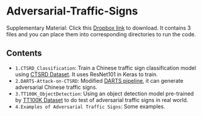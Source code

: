 # Adversarial-Traffic-Signs  

Supplementary Material: Click this [Dropbox link](https://www.dropbox.com/s/folonu3j8ss01yt/Supplements-of-Repo-Adversarial-Traffic-Signs.zip?dl=0) to download. It contains 3 files and you can place them into corresponding directories to run the code.  

## Contents  
+ `1.CTSRD_Classification`: Train a Chinese traffic sign classification model using [CTSRD Dataset](http://www.nlpr.ia.ac.cn/pal/trafficdata/recognition.html). It uses ResNet101 in Keras to train.  
+ `2.DARTS-Attack-on-CTSRD`: Modified [DARTS pipeline](https://github.com/inspire-group/advml-traffic-sign), it can generate adversarial Chinese traffic signs.  
+ `3.TT100K_ObjectDetection`: Using an object detection model pre-trained by [TT100K Dataset](https://cg.cs.tsinghua.edu.cn/traffic-sign/) to do test of adversarial traffic signs in real world.
+ `4.Examples of Adversarial Traffic Signs`: Some examples.

